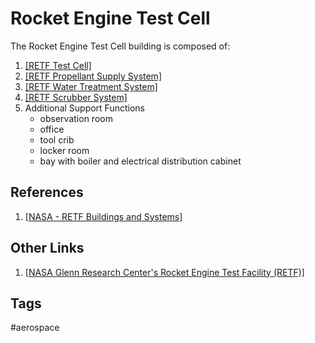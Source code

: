 # Rocket Engine Test Cell

The Rocket Engine Test Cell building is composed of:  
1. [\[RETF Test Cell\]](../202202190235)  
2. [\[RETF Propellant Supply System\]](../202202190306)  
3. [\[RETF Water Treatment System\]](../202202190305)  
4. [\[RETF Scrubber System\]](../202202190300)  
5. Additional Support Functions  
	* observation room
	* office  
	* tool crib  
	* locker room  
	* bay with boiler and electrical distribution cabinet  

## References
1. [\[NASA - RETF Buildings and Systems\]](https://www1.grc.nasa.gov/historic-facilities/rocket-engine-test-facility/retf-buildings-and-systems/#rocket-engine-test-cell-)  

## Other Links
1. [\[NASA Glenn Research Center's Rocket Engine Test Facility (RETF)\]](../202202190215)  

## Tags
#aerospace
